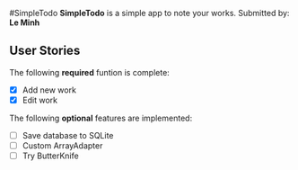 #SimpleTodo
****SimpleTodo**** is a simple app to note your works.
Submitted by: ****Le Minh****

## User Stories

The following ****required**** funtion is complete:
- [X] Add new work
- [X] Edit work

The following **optional** features are implemented:
- [ ] Save database to SQLite
- [ ] Custom ArrayAdapter
- [ ] Try ButterKnife

